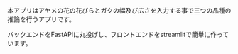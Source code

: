   本アプリはアヤメの花の花びらとガクの幅及び広さを入力する事で三つの品種の推論を行うアプリです。

バックエンドをFastAPIに丸投げし、フロントエンドをstreamlitで簡単に作っています。
